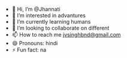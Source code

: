 - 👋 Hi, I’m @Jhannati
- 👀 I’m interested in advantures 
- 🌱 I’m currently learning humans 
- 💞️ I’m looking to collaborate on different 
- 📫 How to reach me jvsinghbnd@gmail.com
- 😄 Pronouns: hindi 
- ⚡ Fun fact: na

<!---
Jhannati/Jhannati is a ✨ special ✨ repository because its `README.md` (this file) appears on your GitHub profile.
You can click the Preview link to take a look at your changes.
--->
